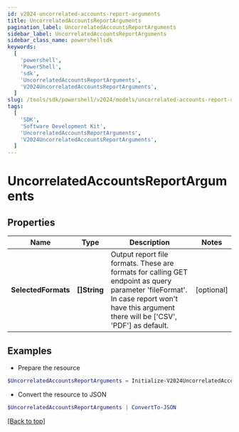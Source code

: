 ```yaml
---
id: v2024-uncorrelated-accounts-report-arguments
title: UncorrelatedAccountsReportArguments
pagination_label: UncorrelatedAccountsReportArguments
sidebar_label: UncorrelatedAccountsReportArguments
sidebar_class_name: powershellsdk
keywords:
  [
    'powershell',
    'PowerShell',
    'sdk',
    'UncorrelatedAccountsReportArguments',
    'V2024UncorrelatedAccountsReportArguments',
  ]
slug: /tools/sdk/powershell/v2024/models/uncorrelated-accounts-report-arguments
tags:
  [
    'SDK',
    'Software Development Kit',
    'UncorrelatedAccountsReportArguments',
    'V2024UncorrelatedAccountsReportArguments',
  ]
---
```


# UncorrelatedAccountsReportArguments

## Properties

| Name | Type | Description | Notes |
| --- | --- | --- | --- |
| **SelectedFormats** | **[]String** | Output report file formats. These are formats for calling GET endpoint as query parameter 'fileFormat'. In case report won't have this argument there will be ['CSV', 'PDF'] as default. | [optional] |

## Examples

- Prepare the resource

```powershell
$UncorrelatedAccountsReportArguments = Initialize-V2024UncorrelatedAccountsReportArguments  -SelectedFormats [CSV]
```

- Convert the resource to JSON

```powershell
$UncorrelatedAccountsReportArguments | ConvertTo-JSON
```

[[Back to top]](#)
